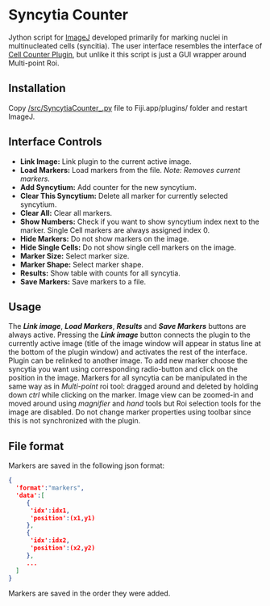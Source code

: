 # Syncytia Counter

Jython script for [ImageJ](https://imagej.net/) developed primarily for marking nuclei in multinucleated cells (syncitia). The user interface resembles the interface of [Cell Counter Plugin](https://imagej.net/plugins/cell-counter), but unlike it this script is just a GUI wrapper around Multi-point Roi.

## Installation

Copy [/src/SyncytiaCounter_.py](https://github.com/melikovk/syncytia-counter-plugin/blob/master/src/SyncytiaCounter_.py) file to Fiji.app/plugins/ folder  and restart ImageJ.

## Interface Controls

- **Link Image:** Link plugin to the current active image.
- **Load Markers:** Load markers from the file. *Note: Removes current markers.*
- **Add Syncytium:** Add counter for the new syncytium.
- **Clear This Syncytium:** Delete all marker for currently selected syncytium.
- **Clear All:** Clear all markers.
- **Show Numbers:** Check if you want to show syncytium index next to the marker. Single Cell markers are always assigned index 0.
- **Hide Markers:** Do not show markers on the image.
- **Hide Single Cells:** Do not show single cell markers on the image.
- **Marker Size:** Select marker size.
- **Marker Shape:** Select marker shape.
- **Results:** Show table with counts for all syncytia.
- **Save Markers:** Save markers to a file.

## Usage

The ***Link image***, ***Load Markers***, ***Results*** and ***Save Markers***  buttons are always active. Pressing the ***Link image*** button connects the plugin to the currently active image (title of the image window will appear in status line at the bottom of the plugin window) and activates the rest of the interface. Plugin can be relinked to another image. To add new marker choose the syncytia you want using corresponding radio-button and click on the position in the image. Markers for all syncytia can be manipulated in the same way  as in *Multi-point* roi tool: dragged around and deleted by holding down *ctrl* while clicking on the marker. Image view can be zoomed-in and moved around using *magnifier* and *hand* tools but Roi selection tools for the image are disabled. Do not change marker properties using toolbar since this is not synchronized with the plugin.

## File format

Markers are saved in the following json format:

```json
{
  'format':"markers",
  'data':[
     {
      'idx':idx1,
      'position':(x1,y1)
     },
     {
      'idx':idx2,
      'position':(x2,y2)
     },
     ...
  ]
}
```

Markers are saved in the order they were added.
